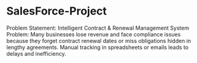 # SalesForce-Project
Problem Statement: Intelligent Contract & Renewal Management System
Problem: Many businesses lose revenue and face compliance issues because they forget contract renewal dates or miss obligations hidden in lengthy agreements. Manual tracking in spreadsheets or emails leads to delays and inefficiency.
